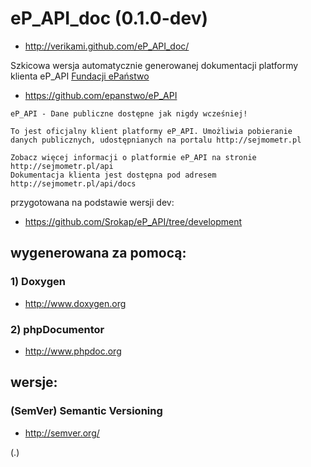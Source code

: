 eP_API_doc (0.1.0-dev)
======================

* http://verikami.github.com/eP_API_doc/

Szkicowa wersja automatycznie generowanej dokumentacji platformy klienta eP_API [Fundacji ePaństwo](http://epanstwo.org.pl/)

* https://github.com/epanstwo/eP_API

```
eP_API - Dane publiczne dostępne jak nigdy wcześniej!

To jest oficjalny klient platformy eP_API. Umożliwia pobieranie 
danych publicznych, udostępnianych na portalu http://sejmometr.pl

Zobacz więcej informacji o platformie eP_API na stronie http://sejmometr.pl/api
Dokumentacja klienta jest dostępna pod adresem http://sejmometr.pl/api/docs
```

przygotowana na podstawie wersji dev:

* https://github.com/Srokap/eP_API/tree/development

wygenerowana za pomocą:
-----------------------

### 1) Doxygen

* http://www.doxygen.org

### 2) phpDocumentor

* http://www.phpdoc.org

wersje:
-------

### (SemVer) Semantic Versioning

* http://semver.org/

(.)
